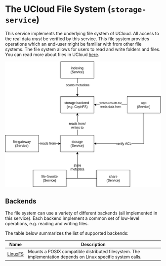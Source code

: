 # The UCloud File System (`storage-service`)

This service implements the underlying file system of UCloud. All access to
the real data _must_ be verified by this service.  This file system provides 
operations which an end-user might be familiar with from other file systems.
The file system allows for users to read and write folders and files. You
can read more about files in UCloud [here](./wiki/files.md).

![Storage Architecture](wiki/storage_arch.png)

## Backends

The file system can use a variety of different backends (all implemented in
this service). Each backend implement a common set of low-level operations,
e.g. reading and writing files.

The table below summarizes the list of supported backends:

| Name                      | Description                                                                                                  |
|---------------------------|--------------------------------------------------------------------------------------------------------------|
| [LinuxFS](./wiki/linuxfs) | Mounts a POSIX compatible distributed filesystem. The implementation depends on Linux specific system calls. |

